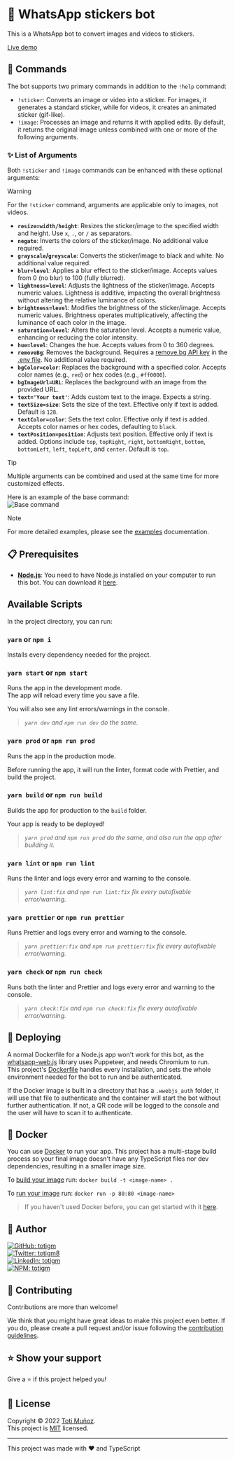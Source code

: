# 🤖 WhatsApp stickers bot

This is a WhatsApp bot to convert images and videos to stickers.

[Live demo](http://wa.me/5492644867397)

## 💬 Commands

The bot supports two primary commands in addition to the `!help` command:

- `!sticker`: Converts an image or video into a sticker. For images, it generates a standard sticker, while for videos, it creates an animated sticker (gif-like).
- `!image`: Processes an image and returns it with applied edits. By default, it returns the original image unless combined with one or more of the following arguments.

### ✨ List of Arguments

Both `!sticker` and `!image` commands can be enhanced with these optional arguments:

> [!WARNING]
> For the `!sticker` command, arguments are applicable only to images, not videos.

- **`resize=width/height`**: Resizes the sticker/image to the specified width and height. Use `x`, `.`, or `/` as separators.
- **`negate`**: Inverts the colors of the sticker/image. No additional value required.
- **`grayscale`/`greyscale`**: Converts the sticker/image to black and white. No additional value required.
- **`blur=level`**: Applies a blur effect to the sticker/image. Accepts values from 0 (no blur) to 100 (fully blurred).
- **`lightness=level`**: Adjusts the lightness of the sticker/image. Accepts numeric values. Lightness is additive, impacting the overall brightness without altering the relative luminance of colors.
- **`brightness=level`**: Modifies the brightness of the sticker/image. Accepts numeric values. Brightness operates multiplicatively, affecting the luminance of each color in the image.
- **`saturation=level`**: Alters the saturation level. Accepts a numeric value, enhancing or reducing the color intensity.
- **`hue=level`**: Changes the hue. Accepts values from 0 to 360 degrees.
- **`removeBg`**: Removes the background. Requires a [remove.bg API key](https://www.remove.bg/es/dashboard#api-key) in the [.env file](./.env.example). No additional value required.
- **`bgColor=color`**: Replaces the background with a specified color. Accepts color names (e.g., `red`) or hex codes (e.g., `#ff0000`).
- **`bgImageUrl=URL`**: Replaces the background with an image from the provided URL.
- **`text='Your text'`**: Adds custom text to the image. Expects a string.
- **`textSize=size`**: Sets the size of the text. Effective only if text is added. Default is `128`.
- **`textColor=color`**: Sets the text color. Effective only if text is added. Accepts color names or hex codes, defaulting to `black`.
- **`textPosition=position`**: Adjusts text position. Effective only if text is added. Options include `top`, `topRight`, `right`, `bottomRight`, `bottom`, `bottomLeft`, `left`, `topLeft`, and `center`. Default is `top`.

> [!TIP]
> Multiple arguments can be combined and used at the same time for more customized effects.


Here is an example of the base command:\
![Base command](https://github.com/totigm/whatsapp-stickers-bot/assets/64804554/446259b2-2cc6-459d-a546-442316df23ac)
> [!NOTE]
> For more detailed examples, please see the [examples](./docs/EXAMPLES.md) documentation.

## 📋 Prerequisites

-   [**Node.js**](https://nodejs.org): You need to have Node.js installed on your computer to run this bot. You can download it [here](https://nodejs.org/en/download).

## Available Scripts

In the project directory, you can run:

### `yarn` or `npm i`

Installs every dependency needed for the project.

### `yarn start` or `npm start`

Runs the app in the development mode.\
The app will reload every time you save a file.

You will also see any lint errors/warnings in the console.

> _`yarn dev` and `npm run dev` do the same._

### `yarn prod` or `npm run prod`

Runs the app in the production mode.

Before running the app, it will run the linter, format code with Prettier, and build the project.

### `yarn build` or `npm run build`

Builds the app for production to the `build` folder.

Your app is ready to be deployed!

> _`yarn prod` and `npm run prod` do the same, and also run the app after building it._

### `yarn lint` or `npm run lint`

Runs the linter and logs every error and warning to the console.

> _`yarn lint:fix` and `npm run lint:fix` fix every autofixable error/warning._

### `yarn prettier` or `npm run prettier`

Runs Prettier and logs every error and warning to the console.

> _`yarn prettier:fix` and `npm run prettier:fix` fix every autofixable error/warning._

### `yarn check` or `npm run check`

Runs both the linter and Prettier and logs every error and warning to the console.

> _`yarn check:fix` and `npm run check:fix` fix every autofixable error/warning._

## 🚀 Deploying

A normal Dockerfile for a Node.js app won't work for this bot, as the [whatsapp-web.js](https://wwebjs.dev) library uses Puppeteer, and needs Chromium to run.\
This project's [Dockerfile](./Dockerfile) handles every installation, and sets the whole environment needed for the bot to run and be authenticated.

If the Docker image is built in a directory that has a `.wwebjs_auth` folder, it will use that file to authenticate and the container will start the bot without further authentication. If not, a QR code will be logged to the console and the user will have to scan it to authenticate.

## 🐳 Docker

You can use [Docker](https://www.docker.com) to run your app. This project has a multi-stage build process so your final image doesn't have any TypeScript files nor dev dependencies, resulting in a smaller image size.

To [build your image](https://docs.docker.com/engine/reference/commandline/build) run: `docker build -t <image-name> .`

To [run your image](https://docs.docker.com/engine/reference/run) run: `docker run -p 80:80 <image-name>`

> If you haven't used Docker before, you can get started with it [here](https://www.docker.com/get-started).

## 👤 Author

<a href="https://github.com/totigm" target="_blank">
  <img alt="GitHub: totigm" src="https://img.shields.io/github/followers/totigm?label=Follow @totigm&style=social">
</a>
<br>
<a href="https://twitter.com/totigm8" target="_blank">
  <img alt="Twitter: totigm8" src="https://img.shields.io/twitter/follow/totigm8?style=social" />
</a>
<br>
<a href="https://linkedin.com/in/totigm" target="_blank">
  <img alt="LinkedIn: totigm" src="https://img.shields.io/badge/LinkedIn-@totigm-green?style=social&logo=linkedin" />
</a>
<br>
<a href="https://www.npmjs.com/~totigm" target="_blank">
  <img alt="NPM: totigm" src="https://img.shields.io/badge/NPM-@totigm-green?style=social&logo=npm" />
</a>

## 🤝 Contributing

Contributions are more than welcome!

We think that you might have great ideas to make this project even better. If you do, please create a pull request and/or issue following the [contribution guidelines](./docs/CONTRIBUTING.md).

## ⭐️ Show your support

Give a ⭐️ if this project helped you!

## 📝 License

Copyright © 2022 [Toti Muñoz](https://github.com/totigm).<br />
This project is [MIT](https://github.com/totigm/ts-package-template/blob/master/LICENSE) licensed.

---

This project was made with ❤ and TypeScript

